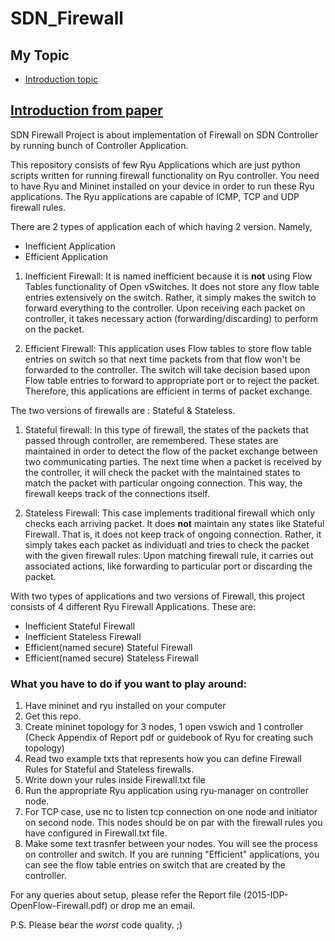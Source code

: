 SDN_Firewall
============
## My Topic
* [Introduction topic](/Documents/IntroductionTopicSDN.pdf)

## [Introduction from paper](/Documents/2015-IDP-OpenFlow-Firewall.pdf)
SDN Firewall Project is about implementation of Firewall on SDN Controller by running bunch of Controller Application.

This repository consists of few Ryu Applications which are just python scripts written for running firewall functionality on Ryu controller. You need to have Ryu and Mininet installed on your device in order to run these Ryu applications. The Ryu applications are capable of ICMP, TCP and UDP firewall rules. 

There are 2 types of application each of which having 2 version. Namely,

* Inefficient Application
* Efficient Application


1) Inefficient Firewall:
It is named inefficient because it is **not** using Flow Tables functionality of Open vSwitches. It does not store any flow table entries extensively on the switch. Rather, it simply makes the switch to forward everything to the controller. Upon receiving each packet on controller, it takes necessary action (forwarding/discarding) to perform on the packet. 

2) Efficient Firewall:
This application uses Flow tables to store flow table entries on switch so that next time packets from that flow won't be forwarded to the controller. The switch will take decision based upon Flow table entries to forward to appropriate port or to reject the packet. Therefore, this applications are efficient in terms of packet exchange.

The two versions of firewalls are : Stateful & Stateless. 

1) Stateful firewall:
In this type of firewall, the states of the packets that passed through controller, are remembered. These states are maintained in order to detect the flow of the packet exchange between two communicating parties. The next time when a packet is received by the controller, it will check the packet with the maintained states to match the packet with particular ongoing connection. This way, the firewall keeps track of the connections itself.

2) Stateless Firewall:
This case implements traditional firewall which only checks each  arriving packet. It does **not** maintain any states like Stateful Firewall. That is, it does not keep track of ongoing connection. Rather, it simply takes each packet as individuatl and tries to check the packet with the given firewall rules. Upon matching firewall rule, it carries out associated actions, like forwarding to particular port or discarding the packet. 


With two types of applications and two versions of Firewall, this project consists of 4 different Ryu Firewall Applications. These are:

* Inefficient Stateful Firewall
* Inefficient Stateless Firewall
* Efficient(named secure) Stateful Firewall
* Efficient(named secure) Stateless Firewall

### What you have to do if you want to play around:

1. Have mininet and ryu installed on your computer
2. Get this repo.
3. Create mininet topology for 3 nodes, 1 open vswich and 1 controller (Check Appendix of Report pdf or guidebook of Ryu for creating such topology)
4. Read two example txts that represents how you can define Firewall Rules for Stateful and Stateless firewalls. 
5. Write down your rules inside Firewall.txt file
6. Run the appropriate Ryu application using ryu-manager on controller node.
7. For TCP case, use nc to listen tcp connection on one node and initiator on second node. This nodes should be on par with the firewall rules you have configured in Firewall.txt file. 
8. Make some text trasnfer between your nodes. You will see the process on controller and switch. If you are running "Efficient" applications, you can see the flow table entries on switch that are created by the controller.

For any queries about setup, please refer the Report file (2015-IDP-OpenFlow-Firewall.pdf) or drop me an email. 

P.S. Please bear the *worst* code quality. ;) 
